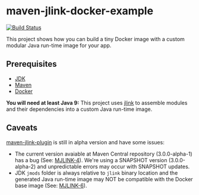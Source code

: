 # maven-jlink-docker-example

[![Build Status](https://travis-ci.org/andrioli/maven-jlink-docker-example.svg?branch=master)](https://travis-ci.org/andrioli/maven-jlink-docker-example)

This project shows how you can build a tiny Docker image with a custom modular Java run-time image for your app.

## Prerequisites

- [JDK](http://jdk.java.net/)
- [Maven](https://maven.apache.org/)
- [Docker](https://www.docker.com/)

**You will need at least Java 9:** This project uses [jlink](https://docs.oracle.com/javase/9/tools/jlink.htm) to assemble modules and their dependencies into a custom Java run-time image.

## Caveats

[maven-jlink-plugin](https://maven.apache.org/plugins/maven-jlink-plugin/) is still in alpha version and have some issues:

- The current version avaiable at Maven Central repository (3.0.0-alpha-1) has a bug (See: [MJLINK-4](https://issues.apache.org/jira/browse/MJLINK-4)). We're using a SNAPSHOT version (3.0.0-alpha-2) and unpredictable errors may occur with SNAPSHOT updates.
- JDK `jmods` folder is always relative to `jlink` binary location and the generated Java run-time image may NOT be compatible with the Docker base image (See: [MJLINK-6](https://issues.apache.org/jira/browse/MJLINK-6)).

